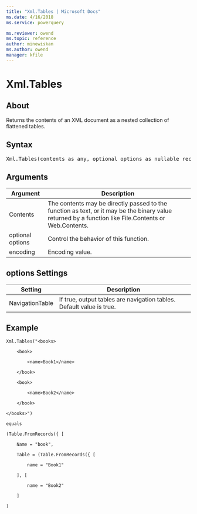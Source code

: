 ```yaml
---
title: "Xml.Tables | Microsoft Docs"
ms.date: 4/16/2018
ms.service: powerquery

ms.reviewer: owend
ms.topic: reference
author: minewiskan
ms.author: owend
manager: kfile
---
```

# Xml.Tables

  
## About  
Returns the contents of an XML document as a nested collection of flattened tables.  
  
## Syntax

<pre>
Xml.Tables(contents as any, optional options as nullable record, optional encoding as nullable number) as table  
</pre>
  
## Arguments  
  
|Argument|Description|  
|------------|---------------|  
|Contents|The contents may be directly passed to the function as text, or it may be the binary value returned by a function like File.Contents or Web.Contents.|  
|optional options|Control the behavior of this function.|  
|encoding|Encoding value.|  
  
## <a name="__toc360789837"></a>options Settings  
  
|Setting|Description|  
|-----------|---------------|  
|NavigationTable|If true, output tables are navigation tables. Default value is true.|  
  
## <a name="__goback"></a>Example  
  
```powerquery-m
Xml.Tables("<books>  
  
    <book>  
  
        <name>Book1</name>  
  
    </book>  
  
    <book>  
  
        <name>Book2</name>  
  
    </book>  
  
</books>")  
  
equals  
  
(Table.FromRecords({ [  
  
    Name = "book",  
  
    Table = (Table.FromRecords({ [  
  
        name = "Book1"  
  
    ], [  
  
        name = "Book2"  
  
    ]  
  
)  
```  
